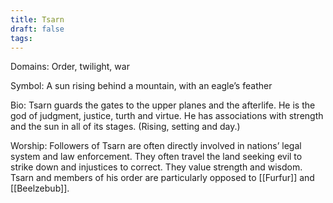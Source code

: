 ```yaml
---
title: Tsarn
draft: false
tags:
---
```

 
Domains: Order, twilight, war

Symbol: A sun rising behind a mountain, with an eagle’s feather

Bio: Tsarn guards the gates to the upper planes and the afterlife. He is the god of judgment, justice, turth and virtue. He has associations with strength and the sun in all of its stages. (Rising, setting and day.)

Worship: Followers of Tsarn are often directly involved in nations’ legal system and law enforcement. They often travel the land seeking evil to strike down and injustices to correct. They value strength and wisdom. Tsarn and members of his order are particularly opposed to [[Furfur]] and [[Beelzebub]]. 